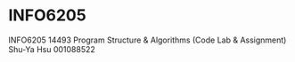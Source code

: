 # INFO6205
INFO6205 14493 Program Structure &amp; Algorithms (Code Lab & Assignment)
Shu-Ya Hsu 001088522
